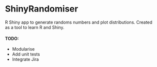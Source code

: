 # ShinyRandomiser
R Shiny app to generate randoms numbers and plot distributions. Created as a tool to learn R and Shiny.

#### TODO:
- Modularise
- Add unit tests
- Integrate Jira

